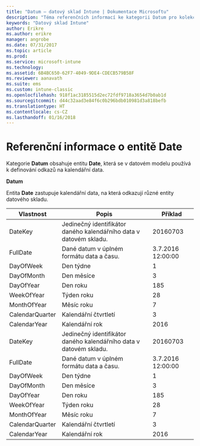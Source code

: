 ```yaml
---
title: "Datum – datový sklad Intune | Dokumentace Microsoftu"
description: "Téma referenčních informací ke kategorii Datum pro kolekce entit v rozhraní API datového skladu Intune"
keywords: "Datový sklad Intune"
author: Erikre
ms.author: erikre
manager: angrobe
ms.date: 07/31/2017
ms.topic: article
ms.prod: 
ms.service: microsoft-intune
ms.technology: 
ms.assetid: 6B4BC650-62F7-4049-9DE4-CDECB579B58F
ms.reviewer: aanavath
ms.suite: ems
ms.custom: intune-classic
ms.openlocfilehash: 918f1ac3185515d2ec72fdf9718a3654d7b0ab1d
ms.sourcegitcommit: d44c32aad3e84f6c0b296bdb010981d3a818befb
ms.translationtype: HT
ms.contentlocale: cs-CZ
ms.lasthandoff: 01/16/2018
---
```

# <a name="reference-for-date-entity"></a>Referenční informace o entitě Date

Kategorie **Datum** obsahuje entitu **Date**, která se v datovém modelu používá k definování odkazů na kalendářní data.

**Datum**

Entita **Date** zastupuje kalendářní data, na která odkazují různé entity datového skladu.

| Vlastnost  | Popis | Příklad |
|---------|------------|--------|
| DateKey | Jedinečný identifikátor daného kalendářního data v datovém skladu. | 20160703 |
| FullDate | Dané datum v úplném formátu data a času. | 3.7.2016 12:00:00 |
| DayOfWeek | Den týdne | 1 |
| DayOfMonth | Den měsíce | 3 |
| DayOfYear | Den roku | 185 |
| WeekOfYear | Týden roku | 28 |
| MonthOfYear | Měsíc roku | 7 |
| CalendarQuarter | Kalendářní čtvrtletí | 3 |
| CalendarYear | Kalendářní rok | 2016 |
| DateKey | Jedinečný identifikátor daného kalendářního data v datovém skladu. | 20160703 |
| FullDate | Dané datum v úplném formátu data a času. | 3.7.2016 12:00:00 |
| DayOfWeek | Den týdne | 1 |
| DayOfMonth | Den měsíce | 3 |
| DayOfYear | Den roku | 185 |
| WeekOfYear | Týden roku | 28 |
| MonthOfYear | Měsíc roku | 7 |
| CalendarQuarter | Kalendářní čtvrtletí | 3 |
| CalendarYear | Kalendářní rok | 2016 |
